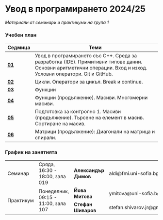 # Увод в програмирането 2024/25

_Материали от семинари и практикуми на група 1_

### Учебен план

| Седмица                                                                                                 | Теми                                                                                                                                                            |
| ------------------------------------------------------------------------------------------------------- | --------------------------------------------------------------------------------------------------------------------------------------------------------------- |
| **[01](https://github.com/StefanShivarov/introduction-to-programming-fmi-2024-25/tree/main/Week%2001)** | Увод в програмирането със C++. Среда за разработка (IDE). Примитивни типове данни. Основни аритметични операции. Вход и изход. Условни оператори. Git и GitHub. |
| **[02](https://github.com/StefanShivarov/introduction-to-programming-fmi-2024-25/tree/main/Week%2002)** | Цикли. Оператори за цикъл. Break и continue.                                                                                                                    |
| **[03](https://github.com/StefanShivarov/introduction-to-programming-fmi-2024-25/tree/main/Week%2003)** | Функции                                                                                                                                                         |
| **[04](https://github.com/StefanShivarov/introduction-to-programming-fmi-2024-25/tree/main/Week%2004)** | Функции (продължение). Масиви. Многомерни масиви.                                                                                                               |
| **[05](https://github.com/StefanShivarov/introduction-to-programming-fmi-2024-25/tree/main/Week%2005)** | Подготовка за контролно 1. Масиви (продължение). Търсене на елемент в масив. Сортиране на масив.                                                                |
| **[06](https://github.com/StefanShivarov/introduction-to-programming-fmi-2024-25/tree/main/Week%2006)** | Матрици (продължение): Диагонали на матрица и спирали.                                                                                                          |

### График на занятията

<table style="width:100%;" >
  <tr>
    <td>Семинар</td>
    <td>Сряда, 16:30 - 18:00, зала 019</td>
    <td style="font-weight: bold">Александър Димов</td>
    <td>aldi@fmi.uni-sofia.bg</td>
  </tr>
  <tr>
    <td rowspan="2">Практикум</td>
    <td rowspan="2">Понеделник, 09:15 - 11:00, зала 107</td>
    <td style="font-weight: bold">Йова Митова</td>
    <td>ymitova@uni-sofia.bg
</td>
  </tr>
  <tr>
    <td style="font-weight: bold">Стефан Шиваров</td>
    <td>stefan.shivarov.jr@gmail.com</td>
  </tr>
</table>
